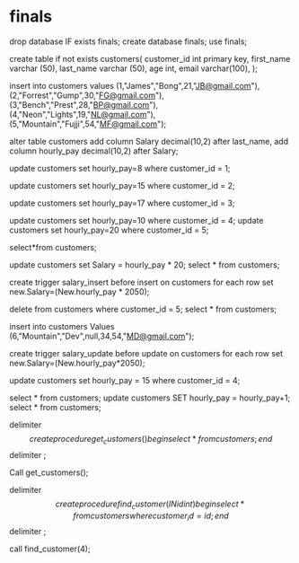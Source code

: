 # finals
drop database IF exists finals;
create database finals;
use finals;

create table if not exists customers(
customer_id int primary key,
first_name varchar (50),
last_name varchar (50),
age int,
email varchar(100),
);

insert into customers values
(1,"James","Bong",21,"JB@gmail.com"),
(2,"Forrest","Gump",30,"FG@gmail.com"),
(3,"Bench","Prest",28,"BP@gmail.com"),
(4,"Neon","Lights",19,"NL@gmail.com"),
(5,"Mountain","Fujji",54,"MF@gmail.com");

alter table customers
add column Salary decimal(10,2) after last_name,
add column hourly_pay decimal(10,2) after Salary;

update customers
set hourly_pay=8
where customer_id = 1;

update customers
set hourly_pay=15
where customer_id = 2;

update customers
set hourly_pay=17
where customer_id = 3;

update customers
set hourly_pay=10
where customer_id = 4;
update customers
set hourly_pay=20
where customer_id = 5;

select*from customers;

update customers
set Salary = hourly_pay * 20;
select * from customers;

create trigger salary_insert
before insert on customers
for each row
set new.Salary=(New.hourly_pay * 2050);

delete from customers
where customer_id = 5;
select * from customers;

insert into customers Values
(6,"Mountain","Dev",null,34,54,"MD@gmail.com");

create trigger salary_update
before update on customers
for each row set new.Salary=(New.hourly_pay*2050);

update customers
set hourly_pay = 15
where customer_id = 4;

select * from customers;
update customers SET hourly_pay = hourly_pay+1;
select * from customers;

delimiter $$
create procedure get_customers()
begin
select * from customers;
end$$
delimiter ;

Call get_customers();

delimiter $$
create procedure find_customer(IN id int)
begin select*from customers
where customer_id = id;
end$$
delimiter ;

call find_customer(4);


